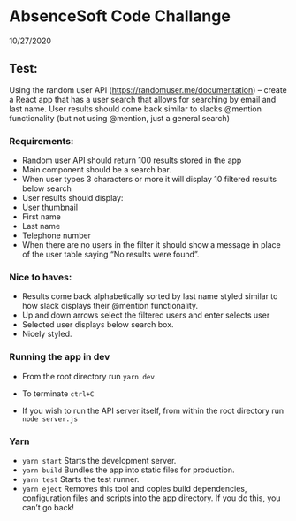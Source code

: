 # AbsenceSoft Code Challange

10/27/2020

## Test:
Using the random user API (https://randomuser.me/documentation) – create a React app that has a user search that allows for searching by email and last name. User results should come back similar to slacks @mention functionality (but not using @mention, just a general search)

### Requirements:

- Random user API should return 100 results stored in the app
- Main component should be a search bar.
- When user types 3 characters or more it will display 10 filtered results below search
- User results should display:
- User thumbnail
- First name
- Last name
- Telephone number
- When there are no users in the filter it should show a message in place of the user table saying “No results were found”.

### Nice to haves:

- Results come back alphabetically sorted by last name styled similar to how slack displays their @mention functionality.
- Up and down arrows select the filtered users and enter selects user
- Selected user displays below search box.
- Nicely styled.


### Running the app in dev

- From the root directory run `yarn dev`
- To terminate `ctrl+C`

- If you wish to run the API server itself, from within the root directory run `node server.js`

### Yarn

- `yarn start` Starts the development server.
- `yarn build` Bundles the app into static files for production.
- `yarn test` Starts the test runner.
- `yarn eject` Removes this tool and copies build dependencies, configuration files and scripts into the app directory. If you do this, you can’t go back!
